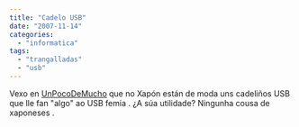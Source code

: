 ```yaml
---
title: "Cadelo USB"
date: "2007-11-14"
categories: 
  - "informatica"
tags: 
  - "trangalladas"
  - "usb"
---
```


Vexo en [UnPocoDeMucho](http://unpocodemucho.wordpress.com/2007/11/08/perritos-follarines-usb/) que no Xapón están de moda uns cadeliños USB que lle fan "algo" ao USB femia . ¿A súa utilidade? Ningunha cousa de xaponeses .

